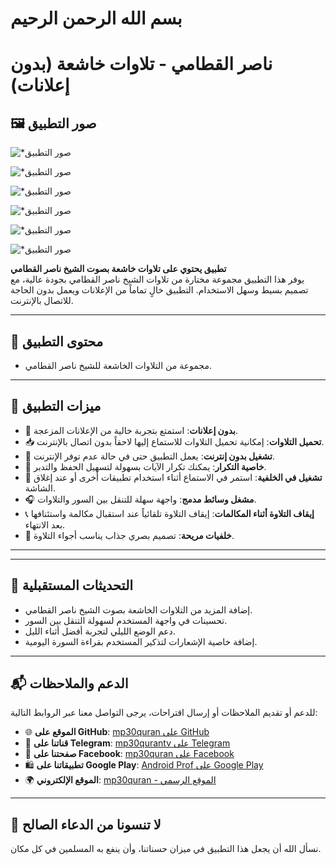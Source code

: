 # بسم الله الرحمن الرحيم  

# **ناصر القطامي - تلاوات خاشعة (بدون إعلانات)**  

## 🖼️ **صور التطبيق**  

![*صور التطبيق](https://github.com/user-attachments/assets/41d24f3e-5c1d-43b9-96ff-bfd2c44055b9)

![*صور التطبيق](https://github.com/user-attachments/assets/1ddcdf47-ec79-450b-8feb-7d014a0492f4)

![*صور التطبيق](https://github.com/user-attachments/assets/39b2696d-7125-428a-bd62-cbb4df5ad2b8)

![*صور التطبيق](https://github.com/user-attachments/assets/c9248d84-c85d-4fa1-984e-4976011cd7d7)

![*صور التطبيق](https://github.com/user-attachments/assets/d4b6f4a8-bad7-42b0-bdfc-31dd1a6c7f3a)

![*صور التطبيق](https://github.com/user-attachments/assets/0af4c204-a6d1-4a5a-b617-84a371cd759e)


**تطبيق يحتوي على تلاوات خاشعة بصوت الشيخ ناصر القطامي**  
يوفر هذا التطبيق مجموعة مختارة من تلاوات الشيخ ناصر القطامي بجودة عالية، مع تصميم بسيط وسهل الاستخدام. التطبيق خالٍ تماماً من الإعلانات ويعمل بدون الحاجة للاتصال بالإنترنت.  

---

## 📖 **محتوى التطبيق**  

- مجموعة من التلاوات الخاشعة للشيخ ناصر القطامي.  
  

---

## 🌟 **ميزات التطبيق**  

- 🚫 **بدون إعلانات**: استمتع بتجربة خالية من الإعلانات المزعجة.  
- 📥 **تحميل التلاوات**: إمكانية تحميل التلاوات للاستماع إليها لاحقاً بدون اتصال بالإنترنت.  
- 📶 **تشغيل بدون إنترنت**: يعمل التطبيق حتى في حالة عدم توفر الإنترنت.  
- 🔁 **خاصية التكرار**: يمكنك تكرار الآيات بسهولة لتسهيل الحفظ والتدبر.  
- 📱 **تشغيل في الخلفية**: استمر في الاستماع أثناء استخدام تطبيقات أخرى أو عند إغلاق الشاشة.  
- 🎧 **مشغل وسائط مدمج**: واجهة سهلة للتنقل بين السور والتلاوات.  
- 📞 **إيقاف التلاوة أثناء المكالمات**: إيقاف التلاوة تلقائياً عند استقبال مكالمة واستئنافها بعد الانتهاء.  
- 🌄 **خلفيات مريحة**: تصميم بصري جذاب يناسب أجواء التلاوة.  

---
---

## 📖 **التحديثات المستقبلية**  

- إضافة المزيد من التلاوات الخاشعة بصوت الشيخ ناصر القطامي.  
- تحسينات في واجهة المستخدم لسهولة التنقل بين السور.  
- دعم الوضع الليلي لتجربة أفضل أثناء الليل.  
- إضافة خاصية الإشعارات لتذكير المستخدم بقراءة السورة اليومية.  

---

## 📬 **الدعم والملاحظات**  

للدعم أو تقديم الملاحظات أو إرسال اقتراحات، يرجى التواصل معنا عبر الروابط التالية:  

- 🌐 **الموقع على GitHub**: [mp30quran على GitHub](https://github.com/mp30quran)  
- 📱 **قناتنا على Telegram**: [mp30qurantv على Telegram](https://t.me/mp30qurantv)  
- 📘 **صفحتنا على Facebook**: [mp30quran على Facebook](https://facebook.com/mp30quran)  
- 🛍️ **تطبيقاتنا على Google Play**: [Android Prof على Google Play](https://play.google.com/store/apps/developer?id=Android+Prof)  
- 🌍 **الموقع الإلكتروني**: [mp30quran - الموقع الرسمي](https://sites.google.com/view/mp30quran/home)  

---

## 🙏 **لا تنسونا من الدعاء الصالح**  

نسأل الله أن يجعل هذا التطبيق في ميزان حسناتنا، وأن ينفع به المسلمين في كل مكان.  
